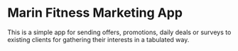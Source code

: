 # Marin Fitness Marketing App

 This is a simple app for sending offers, promotions, daily deals or surveys to existing clients for gathering their interests in a tabulated way.

